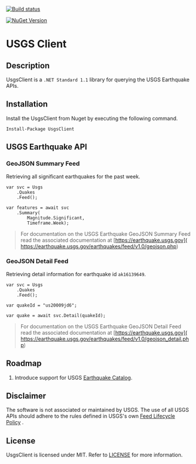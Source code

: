 [![Build status](https://ci.appveyor.com/api/projects/status/ael1mr6xk4yw97uf?svg=true)](https://ci.appveyor.com/project/rjhernandez/usgsclient-dt44t)

[![NuGet Version](http://img.shields.io/nuget/v/UsgsClient.svg?style=flat)](https://www.nuget.org/packages/UsgsClient/)

# USGS Client
## Description
UsgsClient is a `.NET Standard 1.1` library for querying the USGS Earthquake APIs.

## Installation
Install the UsgsClient from Nuget by executing the following command.
```
Install-Package UsgsClient
```

## USGS Earthquake API
### GeoJSON Summary Feed
Retrieving all significant earthquakes for the past week.
```
var svc = Usgs
    .Quakes
    .Feed();

var features = await svc
    .Summary(
        Magnitude.Significant,
        Timeframe.Week);
```
> For documentation on the USGS Earthquake GeoJSON Summary Feed read the associated documentation at [https://earthquake.usgs.gov](
https://earthquake.usgs.gov/earthquakes/feed/v1.0/geojson.php)

### GeoJSON Detail Feed
Retrieving detail information for earthquake id `ak16139649`.
```
var svc = Usgs
    .Quakes
    .Feed();

var quakeId = "us20009jd6";

var quake = await svc.Detail(quakeId);
```
> For documentation on the USGS Earthquake GeoJSON Detail Feed read the associated documentation at [https://earthquake.usgs.gov](
https://earthquake.usgs.gov/earthquakes/feed/v1.0/geojson_detail.php)

## Roadmap
1) Introduce support for USGS [Earthquake Catalog](https://earthquake.usgs.gov/fdsnws/event/1/).

## Disclaimer
The software is not associated or maintained by USGS. The use of all USGS APIs should adhere to the rules defined in USGS's own [Feed Lifecycle Policy](https://earthquake.usgs.gov/earthquakes/feed/policy.php)
.
## License
UsgsClient is licensed under MIT. Refer to [LICENSE](https://github.com/overridethis/UsgsClient/blob/master/LICENSE) for more information.

